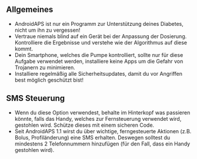 ## Allgemeines  
  
* AndroidAPS ist nur ein Programm zur Unterstützung deines Diabetes, nicht um ihn zu vergessen!   
* Vertraue niemals blind auf ein Gerät bei der Anpassung der Dosierung. Kontrolliere die Ergebnisse und verstehe wie der Algorithmus auf diese kommt.   
* Dein Smartphone, welches die Pumpe kontrolliert, sollte nur für diese Aufgabe verwendet werden, installiere keine Apps um die Gefahr von Trojanern zu minimieren.   
* Installiere regelmäßig alle Sicherheitsupdates, damit du vor Angriffen best möglich geschützt bist!   
## SMS Steuerung  
   
* Wenn du diese Option verwendest, behalte im Hinterkopf was passieren könnte, falls das Handy, welches zur Fernsteuerung verwendet wird, gestohlen wird. Schütze dieses mit einem sicheren Code.   
* Seit AndroidAPS 1.1 wirst du über wichtige, ferngesteuerte Aktionen (z.B. Bolus, Profiländerung) eine SMS erhalten. Deswegen solltest du mindestens 2 Telefonnummern hinzufügen (für den Fall, dass ein Handy gestohlen wird).   
